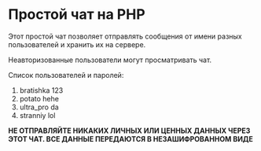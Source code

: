 # Простой чат на PHP
<p>Этот простой чат позволяет отправлять сообщения от имени разных пользователей и хранить их на сервере.</p>
<p>Неавторизованные пользователи могут просматривать чат.</p>
<p>Список пользователей и паролей:</p>
<ol>
  <li>bratishka 123</li>
  <li>potato hehe</li>
  <li>ultra_pro da</li>
  <li>stranniy lol</li>
</ol>

<p><b>НЕ ОТПРАВЛЯЙТЕ НИКАКИХ ЛИЧНЫХ ИЛИ ЦЕННЫХ ДАННЫХ ЧЕРЕЗ ЭТОТ ЧАТ. ВСЕ ДАННЫЕ ПЕРЕДАЮТСЯ В НЕЗАШИФРОВАННОМ ВИДЕ</b></p>
